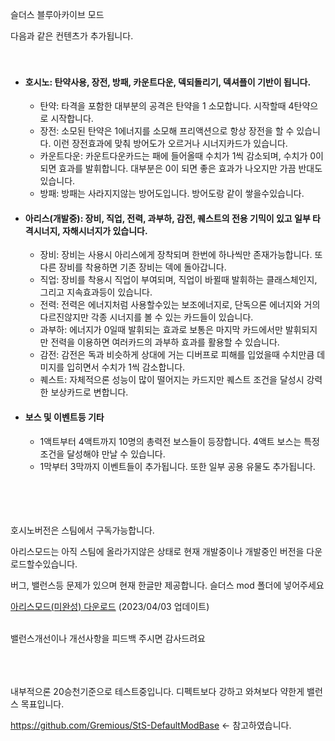 
슬더스 블루아카이브 모드   

다음과 같은 컨텐츠가 추가됩니다.   
   <br><br>
   
* #### 호시노: 탄약사용, 장전, 방패, 카운트다운, 덱되돌리기, 덱셔플이 기반이 됩니다.
  * 탄약: 타격을 포함한 대부분의 공격은 탄약을 1 소모합니다. 시작할때 4탄약으로 시작합니다.
  * 장전: 소모된 탄약은 1에너지를 소모해 프리액션으로 항상 장전을 할 수 있습니다. 이런 장전효과에 맞춰 방어도가 오르거나 시너지카드가 있습니다.
  * 카운트다운: 카운트다운카드는 패에 들어올때 수치가 1씩 감소되며, 수치가 0이 되면 효과를 발휘합니다. 대부분은 0이 되면 좋은 효과가 나오지만 가끔 반대도 있습니다.
  * 방패: 방패는 사라지지않는 방어도입니다. 방어도랑 같이 쌓을수있습니다.
* #### 아리스(개발중): 장비, 직업, 전력, 과부하, 감전, 퀘스트의 전용 기믹이 있고 일부 타격시너지, 자해시너지가 있습니다.
  * 장비: 장비는 사용시 아리스에게 장착되며 한번에 하나씩만 존재가능합니다. 또다른 장비를 착용하면 기존 장비는 덱에 돌아갑니다.
  * 직업: 장비를 착용시 직업이 부여되며, 직업이 바뀔때 발휘하는 클래스체인지, 그리고 지속효과등이 있습니다.
  * 전력: 전력은 에너지처럼 사용할수있는 보조에너지로, 단독으론 에너지와 거의 다르진않지만 각종 시너지를 볼 수 있는 카드들이 있습니다.
  * 과부하: 에너지가 0일때 발휘되는 효과로 보통은 마지막 카드에서만 발휘되지만 전력을 이용하면 여러카드의 과부하 효과를 활용할 수 있습니다.
  * 감전: 감전은 독과 비슷하게 상대에 거는 디버프로 피해를 입었을때 수치만큼 데미지를 입히면서 수치가 1씩 감소합니다.
  * 퀘스트: 자체적으론 성능이 많이 떨어지는 카드지만 퀘스트 조건을 달성시 강력한 보상카드로 변합니다.
* #### 보스 및 이벤트등 기타 
  * 1액트부터 4액트까지 10명의 총력전 보스들이 등장합니다. 4액트 보스는 특정 조건을 달성해야 만날 수 있습니다.
  * 1막부터 3막까지 이벤트들이 추가됩니다. 또한 일부 공용 유물도 추가됩니다.  
<br><br><br><br>







호시노버전은 스팀에서 구독가능합니다.   

아리스모드는 아직 스팀에 올라가지않은 상태로 현재 개발중이나 개발중인 버전을 다운로드할수있습니다.   

버그, 밸런스등 문제가 있으며 현재 한글만 제공합니다. 슬더스 mod 폴더에 넣어주세요  

[아리스모드(미완성) 다운로드](https://www.mediafire.com/file/kj3u3yviyy4s2b9/BlueArchive_Hoshino.jar/file)  (2023/04/03 업데이트) 
<br><br>
   

밸런스개선이나 개선사항을 피드백 주시면 감사드려요   
<br><br><br>

   

   

내부적으론 20승천기준으로 테스트중입니다. 디펙트보다 강하고 와쳐보다 약한게 밸런스 목표입니다.




https://github.com/Gremious/StS-DefaultModBase <- 참고하였습니다.

